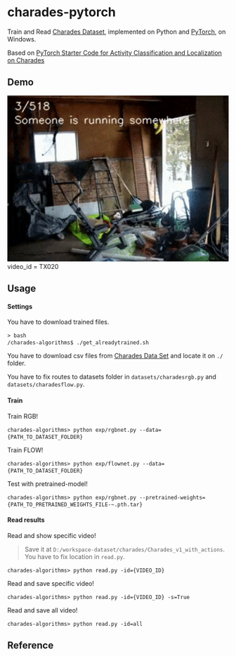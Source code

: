 # charades-pytorch

Train and Read [Charades Dataset](http://allenai.org/plato/charades/), implemented on Python and [PyTorch](http://pytorch.org/), on Windows.  

Based on [PyTorch Starter Code for Activity Classification and Localization on Charades](https://github.com/gsig/charades-algorithms)  

## Demo  
<img src="/samples/TX020_action.gif" width="600">  
video_id = TX020

## Usage  

#### Settings  

You have to download trained files.  

```
> bash
/charades-algorithms$ ./get_alreadytrained.sh
```

You have to download csv files from [Charades Data Set](https://allenai.org/plato/charades/) and locate it on `./` folder.  

You have to fix routes to datasets folder in `datasets/charadesrgb.py` and `datasets/charadesflow.py`.  

#### Train  

Train RGB!

```
charades-algorithms> python exp/rgbnet.py --data={PATH_TO_DATASET_FOLDER}
```

Train FLOW!

```
charades-algorithms> python exp/flownet.py --data={PATH_TO_DATASET_FOLDER}
```

Test with pretrained-model!

```
charades-algorithms> python exp/rgbnet.py --pretrained-weights={PATH_TO_PRETRAINED_WEIGHTS_FILE-~.pth.tar}
```

#### Read results  

Read and show specific video!
> Save it at `D:/workspace-dataset/charades/Charades_v1_with_actions`. You have to fix location in `read.py`.  

```
charades-algorithms> python read.py -id={VIDEO_ID}
```

Read and save specific video!  

```
charades-algorithms> python read.py -id={VIDEO_ID} -s=True
```

Read and save all video!  

```
charades-algorithms> python read.py -id=all
```

## Reference
